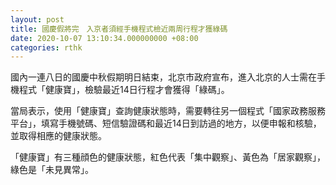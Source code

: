 ```yaml
---
layout: post
title: 國慶假將完　入京者須經手機程式檢近兩周行程才獲綠碼
date: 2020-10-07 13:10:34.000000000 +08:00
categories: rthk
---
```


國內一連八日的國慶中秋假期明日結束，北京市政府宣布，進入北京的人士需在手機程式「健康寶」，檢驗最近14日行程才會獲得「綠碼」。

當局表示，使用「健康寶」查詢健康狀態時，需要轉往另一個程式「國家政務服務平台」，填寫手機號碼、短信驗證碼和最近14日到訪過的地方，以便申報和核驗，並取得相應的健康狀態。

「健康寶」有三種顔色的健康狀態，紅色代表「集中觀察」、黃色為「居家觀察」，綠色是「未見異常」。
